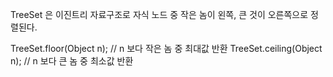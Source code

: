 TreeSet 은 이진트리 자료구조로 자식 노드 중 작은 놈이 왼쪽, 큰 것이 오른쪽으로 정렬된다.  

TreeSet.floor(Object n); // n 보다 작은 놈 중 최대값 반환
TreeSet.ceiling(Object n); // n 보다 큰 놈 중 최소값 반환